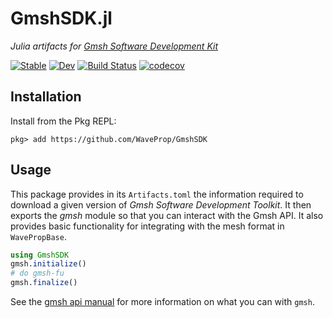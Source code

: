 # GmshSDK.jl
*Julia artifacts for [Gmsh Software Development
Kit](https://gmsh.info/#Download)*

[![Stable](https://img.shields.io/badge/docs-stable-blue.svg)](https://WaveProp.github.io/GmshSDK/stable)
[![Dev](https://img.shields.io/badge/docs-dev-blue.svg)](https://WaveProp.github.io/GmshSDK/dev)
[![Build
Status](https://github.com/WaveProp/GmshSDK/workflows/CI/badge.svg)](https://github.com/WaveProp/GmshSDK/actions)
[![codecov](https://codecov.io/gh/WaveProp/GmshSDK/branch/main/graph/badge.svg?token=codJo03vp6)](https://codecov.io/gh/WaveProp/GmshSDK)


## Installation
Install from the Pkg REPL:
```
pkg> add https://github.com/WaveProp/GmshSDK
```

## Usage

This package provides in its `Artifacts.toml` the information required to
download a given version of *Gmsh Software Development Toolkit*. It then exports
the *gmsh* module so that you can interact with the Gmsh API. It also provides
basic functionality for integrating with the mesh format in `WavePropBase`.

```julia
using GmshSDK
gmsh.initialize()
# do gmsh-fu
gmsh.finalize()
```

See the [gmsh api manual](https://gmsh.info/doc/texinfo/gmsh.html#Gmsh-API) for more
information on what you can with `gmsh`.
